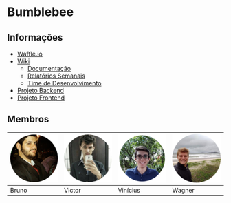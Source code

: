 # Bumblebee

## Informações

* [Waffle.io](https://waffle.io/academiadev-jlle/wiki-bumblebee)
* [Wiki](https://github.com/academiadev-jlle/wiki-bumblebee)
  * [Documentação](https://github.com/academiadev-jlle/wiki-bumblebee/blob/master/home.md)
  * [Relatórios Semanais](https://github.com/academiadev-jlle/wiki-bumblebee/blob/master/organizacao_time/relatorioSemanais.md)
  * [Time de Desenvolvimento](https://github.com/academiadev-jlle/wiki-bumblebee/blob/master/time_desenvolvimento/sobreOTime.md)
* [Projeto Backend](https://github.com/academiadev-jlle/backend-bumblebee)
* [Projeto Frontend](https://github.com/academiadev-jlle/frontend-bumblebee)

## Membros

| ![Bruno Miguel Morais](../.gitbook/assets/bumblebee-bruno-sre.png) | ![Victor Lucas de Melo Mafra](../.gitbook/assets/bumblebee-victor-po.png) | ![Wagner Esser](../.gitbook/assets/vinicius.png) | ![Vinicius](../.gitbook/assets/bumblebee-wagner-arquiteto.png) |
| :--- | :--- | :--- | :--- |
|           Bruno |           Victor |         Vinícius |           Wagner |

